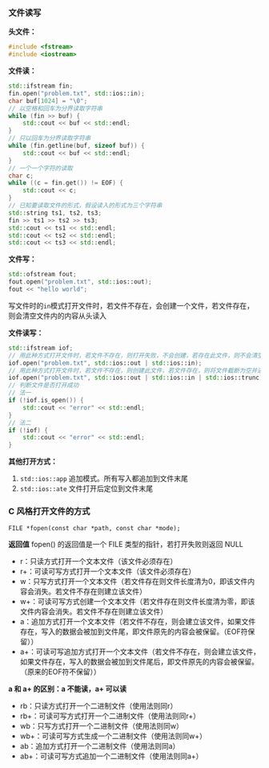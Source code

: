 ### 文件读写

**头文件：**

```cpp
#include <fstream>
#include <iostream>
```

**文件读：**

```c++
std::ifstream fin;
fin.open("problem.txt", std::ios::in);
char buf[1024] = "\0";
// 以空格和回车为分界读取字符串
while (fin >> buf) {
    std::cout << buf << std::endl;
}
// 只以回车为分界读取字符串
while (fin.getline(buf, sizeof buf)) {
    std::cout << buf << std::endl;
}
// 一个一个字符的读取
char c;
while ((c = fin.get()) != EOF) {
    std::cout << c;
}
// 已知要读取文件的形式，假设读入的形式为三个字符串
std::string ts1, ts2, ts3;
fin >> ts1 >> ts2 >> ts3;
std::cout << ts1 << std::endl;
std::cout << ts2 << std::endl;
std::cout << ts3 << std::endl;
```

**文件写：**

```c++
std::ofstream fout;
fout.open("problem.txt", std::ios::out);
fout << "hello world";
```

写文件时的`in`模式打开文件时，若文件不存在，会创建一个文件，若文件存在，则会清空文件内的内容从头读入

**文件读写：**

```c++
std::ifstream iof;
// 用此种方式打开文件时，若文件不存在，则打开失败，不会创建，若存在此文件，则不会清空文件，而是从头开始进行相应的读写
iof.open("problem.txt", std::ios::out | std::ios::in);
// 用此种方式打开文件时，若文件不存在，则创建此文件，若文件存在，则将文件截断为空并进行相应的读写
iof.open("problem.txt", std::ios::out | std::ios::in | std::ios::trunc);
// 判断文件是否打开成功
// 法一
if (!iof.is_open()) {
    std::cout << "error" << std::endl;
}
// 法二
if (!iof) {
    std::cout << "error" << std::endl;
}
```

**其他打开方式：**

1. `std::ios::app` 追加模式。所有写入都追加到文件末尾
2. `std::ios::ate` 文件打开后定位到文件末尾

### C 风格打开文件的方式

`FILE *fopen(const char *path, const char *mode);`

**返回值**
fopen() 的返回值是一个 FILE 类型的指针，若打开失败则返回 NULL

+ r：只读方式打开一个文本文件（该文件必须存在）
+ r+：可读可写方式打开一个文本文件（该文件必须存在）
+ w：只写方式打开一个文本文件（若文件存在则文件长度清为0，即该文件内容会消失。若文件不存在则建立该文件）
+ w+：可读可写方式创建一个文本文件（若文件存在则文件长度清为零，即该文件内容会消失。若文件不存在则建立该文件）
+ a：追加方式打开一个文本文件（若文件不存在，则会建立该文件，如果文件存在，写入的数据会被加到文件尾，即文件原先的内容会被保留。（EOF符保留））
+ a+：可读可写追加方式打开一个文本文件（若文件不存在，则会建立该文件，如果文件存在，写入的数据会被加到文件尾后，即文件原先的内容会被保留。 （原来的EOF符不保留））

**a 和 a+ 的区别：a 不能读，a+ 可以读**

- rb：只读方式打开一个二进制文件（使用法则同r）
- rb+：可读可写方式打开一个二进制文件（使用法则同r+）
- wb：只写方式打开一个二进制文件（使用法则同w）
- wb+：可读可写方式生成一个二进制文件（使用法则同w+）
- ab：追加方式打开一个二进制文件（使用法则同a）
- ab+：可读可写方式追加一个二进制文件（使用法则同a+）

